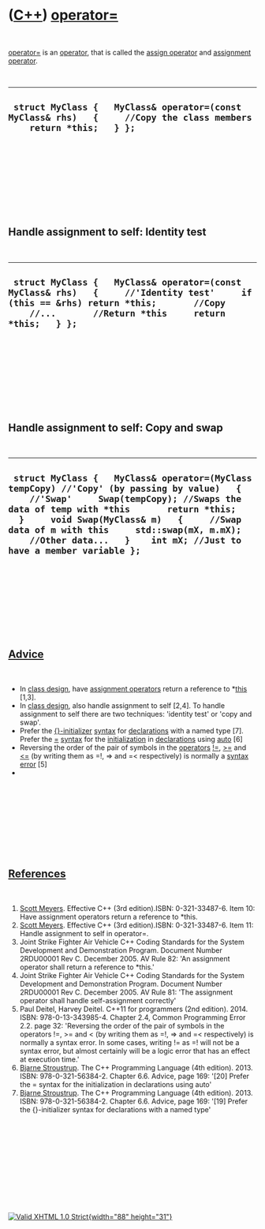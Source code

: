 



 

 

 

 

 

([C++](Cpp.htm)) [operator=](CppOperatorAssign.htm)
===================================================

 

[operator=](CppOperatorAssign.htm) is an [operator](CppOperator.htm),
that is called the [assign operator](CppOperatorAssign.htm) and
[assignment operator](CppOperatorAssign.htm).

 

  ------------------------------------------------------------------------------------------------------------------------
  ` struct MyClass {   MyClass& operator=(const MyClass& rhs)   {     //Copy the class members     return *this;   } };`
  ------------------------------------------------------------------------------------------------------------------------

 

 

 

 

 

Handle assignment to self: Identity test
----------------------------------------

 

  -------------------------------------------------------------------------------------------------------------------------------------------------------------------------------------------------
  ` struct MyClass {   MyClass& operator=(const MyClass& rhs)   {     //'Identity test'     if (this == &rhs) return *this;       //Copy     //...       //Return *this     return *this;   } };`
  -------------------------------------------------------------------------------------------------------------------------------------------------------------------------------------------------

 

 

 

 

 

Handle assignment to self: Copy and swap
----------------------------------------

 

  ---------------------------------------------------------------------------------------------------------------------------------------------------------------------------------------------------------------------------------------------------------------------------------------------------------------------------------------------------------
  ` struct MyClass {   MyClass& operator=(MyClass tempCopy) //'Copy' (by passing by value)   {     //'Swap'     Swap(tempCopy); //Swaps the data of temp with *this       return *this;   }     void Swap(MyClass& m)   {     //Swap data of m with this     std::swap(mX, m.mX);     //Other data...   }    int mX; //Just to have a member variable };`
  ---------------------------------------------------------------------------------------------------------------------------------------------------------------------------------------------------------------------------------------------------------------------------------------------------------------------------------------------------------

 

 

 

 

 

[Advice](CppAdvice.htm)
-----------------------

 

-   In [class design](CppClassDesign.htm), have [assignment
    operators](CppOperatorAssign.htm) return a reference to
    \*[this](CppThis.htm) \[1,3\].
-   In [class design](CppClassDesign.htm), also handle assignment to
    self \[2,4\]. To handle assignment to self there are two techniques:
    'identity test' or 'copy and swap'.
-   Prefer the [{}-initializer](CppListInitialization.htm)
    [syntax](CppSyntax.htm) for [declarations](CppDeclaration.htm) with
    a named type \[7\]. Prefer the [=](CppOperatorAssign.htm)
    [syntax](CppSyntax.htm) for the
    [initialization](CppListInitialization.htm) in
    [declarations](CppDeclaration.htm) using [auto](CppAuto.htm) \[6\]
-   Reversing the order of the pair of symbols in the
    [operators](CppOperator.htm) [!=](CppOperatorNotEqual.htm),
    [&gt;=](CppOperatorGreaterEqual.htm) and
    [&lt;=](CppOperatorLessEqual.htm) (by writing them as =!, =&gt; and
    =&lt; respectively) is normally a [syntax error](CppSyntaxError.htm)
    \[5\]
-   

 

 

 

 

 

[References](CppReferences.htm)
-------------------------------

 

1.  [Scott Meyers](CppScottMeyers.htm). Effective C++ (3rd
    edition).ISBN: 0-321-33487-6. Item 10: Have assignment operators
    return a reference to \*this.
2.  [Scott Meyers](CppScottMeyers.htm). Effective C++ (3rd
    edition).ISBN: 0-321-33487-6. Item 11: Handle assignment to self
    in operator=.
3.  Joint Strike Fighter Air Vehicle C++ Coding Standards for the System
    Development and Demonstration Program. Document Number 2RDU00001
    Rev C. December 2005. AV Rule 82: 'An assignment operator shall
    return a reference to \*this.'
4.  Joint Strike Fighter Air Vehicle C++ Coding Standards for the System
    Development and Demonstration Program. Document Number 2RDU00001
    Rev C. December 2005. AV Rule 81: 'The assignment operator shall
    handle self-assignment correctly'
5.  Paul Deitel, Harvey Deitel. C++11 for programmers (2nd edition).
    2014. ISBN: 978-0-13-343985-4. Chapter 2.4, Common Programming
    Error 2.2. page 32: 'Reversing the order of the pair of symbols in
    the operators !=, &gt;= and &lt; (by writing them as =!, =&gt; and
    =&lt; respectively) is normally a syntax error. In some cases,
    writing != as =! will not be a syntax error, but almost certainly
    will be a logic error that has an effect at execution time.'
6.  [Bjarne Stroustrup](CppBjarneStroustrup.htm). The C++ Programming
    Language (4th edition). 2013. ISBN: 978-0-321-56384-2. Chapter 6.6.
    Advice, page 169: '\[20\] Prefer the = syntax for the initialization
    in declarations using auto'
7.  [Bjarne Stroustrup](CppBjarneStroustrup.htm). The C++ Programming
    Language (4th edition). 2013. ISBN: 978-0-321-56384-2. Chapter 6.6.
    Advice, page 169: '\[19\] Prefer the {}-initializer syntax for
    declarations with a named type'

 

 

 

 

 





 

[![Valid XHTML 1.0 Strict](valid-xhtml10.png){width="88"
height="31"}](http://validator.w3.org/check?uri=referer)
